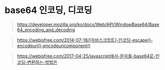 # base64 인코딩, 디코딩

> https://developer.mozilla.org/ko/docs/Web/API/WindowBase64/Base64_encoding_and_decoding

> https://webisfree.com/2014-07-18/[자바스크립트]-인코딩-escape()-encodeuri()-encodeuricomponent()

> https://webisfree.com/2017-04-25/javascript에서-문자를-base64로-인코딩-변환하는-방법은
